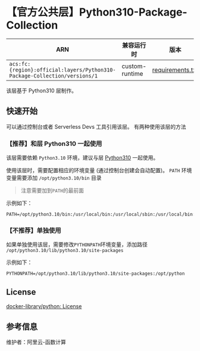 
# 【官方公共层】Python310-Package-Collection

| ARN  |  兼容运行时  | 版本 |
|------|------|--------|
| `acs:fc:{region}:official:layers/Python310-Package-Collection/versions/1` | custom-runtime   | [requirements.txt](requirements.txt) |

该层基于 Python310 层制作。

## 快速开始
可以通过控制台或者 Serverless Devs 工具引用该层。
有两种使用该层的方法

### 【推荐】和层 Python310 一起使用

该层需要依赖 `Python3.10` 环境，建议与层 [Python310](../Python310/README.md) 一起使用。

使用该层时，需要配置相应的环境变量 (通过控制台创建会自动配置)。
`PATH` 环境变量需要添加 `/opt/python3.10/bin` 目录
> 注意需要加到`PATH`的最前面

示例如下：
```shell
PATH=/opt/python3.10/bin:/usr/local/bin:/usr/local/sbin:/usr/local/bin:/usr/sbin:/usr/bin:/sbin:/bin:/opt/bin
```

### 【不推荐】单独使用
如果单独使用该层，需要修改`PYTHONPATH`环境变量，添加路径 `/opt/python3.10/lib/python3.10/site-packages`

示例如下：
```shell
PYTHONPATH=/opt/python3.10/lib/python3.10/site-packages:/opt/python
```

## License
[docker-library/python: License](https://github.com/docker-library/python/blob/7b9d62e229bda6312b9f91b37ab83e33b4e34542/LICENSE)

## 参考信息
维护者：阿里云-函数计算